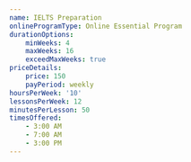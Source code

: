 ```yaml
---
name: IELTS Preparation
onlineProgramType: Online Essential Program
durationOptions:
    minWeeks: 4
    maxWeeks: 16
    exceedMaxWeeks: true
priceDetails:
    price: 150
    payPeriod: weekly
hoursPerWeek: '10'
lessonsPerWeek: 12
minutesPerLesson: 50
timesOffered:
    - 3:00 AM
    - 7:00 AM
    - 3:00 PM
---
```


